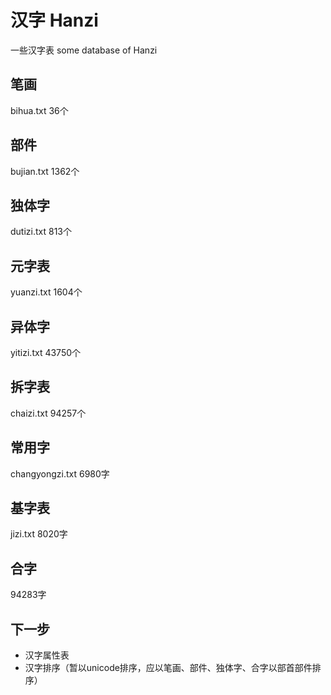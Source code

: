 # 汉字 Hanzi

一些汉字表
some database of Hanzi

##  笔画
bihua.txt
36个

## 部件
bujian.txt
1362个

## 独体字
dutizi.txt
813个

## 元字表
yuanzi.txt
1604个

## 异体字
yitizi.txt
43750个

## 拆字表
chaizi.txt
94257个

## 常用字
changyongzi.txt
6980字

## 基字表
jizi.txt
8020字

## 合字
94283字

## 下一步
* 汉字属性表
* 汉字排序（暂以unicode排序，应以笔画、部件、独体字、合字以部首部件排序）
